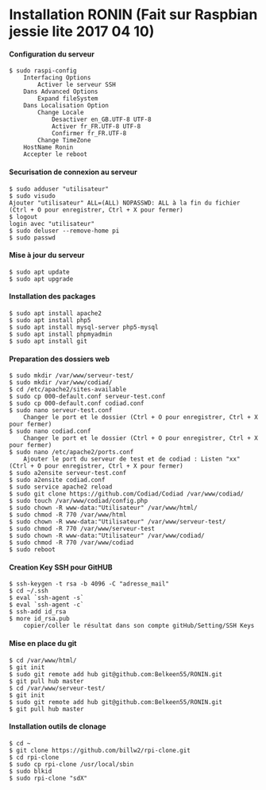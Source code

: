 Installation RONIN (Fait sur Raspbian jessie lite 2017 04 10) 
==
#### Configuration du serveur
	$ sudo raspi-config 
		Interfacing Options
			Activer le serveur SSH 
		Dans Advanced Options 
			Expand fileSystem 
		Dans Localisation Option 
			Change Locale 
				Desactiver en_GB.UTF-8 UTF-8 
				Activer fr_FR.UTF-8 UTF-8 
				Confirmer fr_FR.UTF-8 
			Change TimeZone 
		HostName Ronin 
		Accepter le reboot 

#### Securisation de connexion au serveur
	$ sudo adduser "utilisateur" 
	$ sudo visudo 
	Ajouter "utilisateur" ALL=(ALL) NOPASSWD: ALL à la fin du fichier (Ctrl + O pour enregistrer, Ctrl + X pour fermer) 
	$ logout 
	login avec "utilisateur" 
	$ sudo deluser --remove-home pi 
	$ sudo passwd 
	
#### Mise à jour du serveur
	$ sudo apt update 
	$ sudo apt upgrade 
	
#### Installation des packages
	$ sudo apt install apache2 
	$ sudo apt install php5 
	$ sudo apt install mysql-server php5-mysql 
	$ sudo apt install phpmyadmin 
	$ sudo apt install git 

#### Preparation des dossiers web
	$ sudo mkdir /var/www/serveur-test/ 
	$ sudo mkdir /var/www/codiad/ 
	$ cd /etc/apache2/sites-available 
	$ sudo cp 000-default.conf serveur-test.conf 
	$ sudo cp 000-default.conf codiad.conf 
	$ sudo nano serveur-test.conf 
		Changer le port et le dossier (Ctrl + O pour enregistrer, Ctrl + X pour fermer) 
	$ sudo nano codiad.conf 
		Changer le port et le dossier (Ctrl + O pour enregistrer, Ctrl + X pour fermer) 
	$ sudo nano /etc/apache2/ports.conf 
		Ajouter le port du serveur de test et de codiad : Listen "xx" (Ctrl + O pour enregistrer, Ctrl + X pour fermer) 
	$ sudo a2ensite serveur-test.conf 
	$ sudo a2ensite codiad.conf 
	$ sudo service apache2 reload 
	$ sudo git clone https://github.com/Codiad/Codiad /var/www/codiad/ 
	$ sudo touch /var/www/codiad/config.php 
	$ sudo chown -R www-data:"Utilisateur" /var/www/html/ 
	$ sudo chmod -R 770 /var/www/html 
	$ sudo chown -R www-data:"Utilisateur" /var/www/serveur-test/ 
	$ sudo chmod -R 770 /var/www/serveur-test 
	$ sudo chown -R www-data:"Utilisateur" /var/www/codiad/ 
	$ sudo chmod -R 770 /var/www/codiad 
	$ sudo reboot 
	
#### Creation Key SSH pour GitHUB
	$ ssh-keygen -t rsa -b 4096 -C "adresse_mail" 
	$ cd ~/.ssh 
	$ eval `ssh-agent -s` 
	$ eval `ssh-agent -c` 
	$ ssh-add id_rsa 
	$ more id_rsa.pub 
		copier/coller le résultat dans son compte gitHub/Setting/SSH Keys

#### Mise en place du git
	$ cd /var/www/html/ 
	$ git init 
	$ sudo git remote add hub git@github.com:Belkeen55/RONIN.git 
	$ git pull hub master 
	$ cd /var/www/serveur-test/ 
	$ git init 
	$ sudo git remote add hub git@github.com:Belkeen55/RONIN.git 
	$ git pull hub master 
	
	
#### Installation outils de clonage
	$ cd ~
	$ git clone https://github.com/billw2/rpi-clone.git 
	$ cd rpi-clone 
	$ sudo cp rpi-clone /usr/local/sbin 
	$ sudo blkid 
	$ sudo rpi-clone "sdX" 
